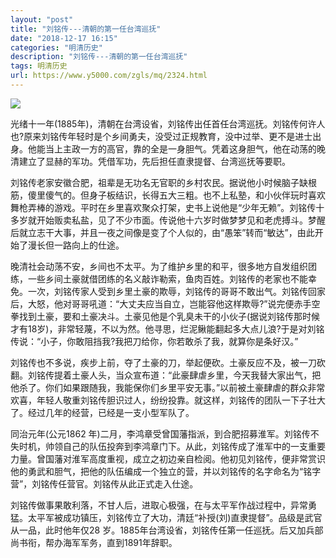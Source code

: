```yaml
---
layout: "post"
title: "刘铭传---清朝的第一任台湾巡抚"
date: "2018-12-17 16:15"
categories: "明清历史"
description: "刘铭传---清朝的第一任台湾巡抚"
tags: 明清历史
url: https://www.y5000.com/zgls/mq/2324.html
---
```






[![](https://img.y5000.com/uploads/allimg/160413/4-160413151203643.jpg)](https://www.y5000.com)

光绪十一年(1885年)，清朝在台湾设省，刘铭传出任首任台湾巡抚。刘铭传何许人也?原来刘铭传年轻时是个乡间勇夫，没受过正规教育，没中过举、更不是进士出身。他能当上主政一方的高官，靠的全是一身胆气。凭着这身胆气，他在动荡的晚清建立了显赫的军功。凭借军功，先后担任直隶提督、台湾巡抚等要职。

刘铭传老家安徽合肥，祖辈是无功名无官职的乡村农民。据说他小时候脑子缺根筋，傻里傻气的。但身子板结识，长得五大三粗。也不上私塾，和小伙伴玩时喜欢舞枪弄棒的游戏。平时在乡里喜欢聚众打架，史书上说他是“少年无赖”。刘铭传十多岁就开始贩卖私盐，见了不少市面。传说他十六岁时做梦梦见和老虎搏斗。梦醒后就立志干大事，并且一夜之间像是变了个人似的，由“愚笨”转而“敏达”，由此开始了漫长但一路向上的仕途。

晚清社会动荡不安，乡间也不太平。为了维护乡里的和平，很多地方自发组织团练，一些乡间土豪就借团练的名义敲诈勒索，鱼肉百姓。刘铭传的老家也不能幸免。一次，刘铭传家人受到乡里土豪的欺辱，刘铭传的哥哥不敢出气。刘铭传回家后，大怒，他对哥哥吼道：“大丈夫应当自立，岂能容他这样欺辱?”说完便赤手空拳找到土豪，要和土豪决斗。土豪见他是个乳臭未干的小伙子(据说刘铭传那时候才有18岁)，非常轻蔑，不以为然。他寻思，烂泥鳅能翻起多大点儿浪?于是对刘铭传说：“小子，你敢阻挡我?我把刀给你，你若敢杀了我，就算你是条好汉。”

刘铭传也不多说，疾步上前，夺了土豪的刀，举起便砍。土豪反应不及，被一刀砍翻。刘铭传提着土豪人头，当众宣布道：“此豪肆虐乡里，今天我替大家出气，把他杀了。你们如果跟随我，我能保你们乡里平安无事。”以前被土豪肆虐的群众非常欢喜，年轻人敬重刘铭传胆识过人，纷纷投靠。就这样，刘铭传的团队一下子壮大了。经过几年的经营，已经是一支小型军队了。

同治元年(公元1862
年)二月，李鸿章受曾国藩指派，到合肥招募淮军。刘铭传不失时机，帅领自己的队伍投奔到李鸿章门下。从此，刘铭传成了淮军中的一支重要力量。曾国藩对淮军高度重视，成立之初边亲自检阅。他初见刘铭传，便非常赏识他的勇武和胆气，把他的队伍编成一个独立的营，并以刘铭传的名字命名为“铭字营”，刘铭传任营官。刘铭传从此正式走入仕途。

刘铭传做事果敢利落，不甘人后，进取心极强，在与太平军作战过程中，异常勇猛。太平军被成功镇压，刘铭传立了大功，清廷“补授(刘)直隶提督”。品级是武官从一品，此时他年仅28
岁。1885年台湾设省，刘铭传任第一任巡抚。后又加兵部尚书衔，帮办海军军务，直到1891年辞职。
